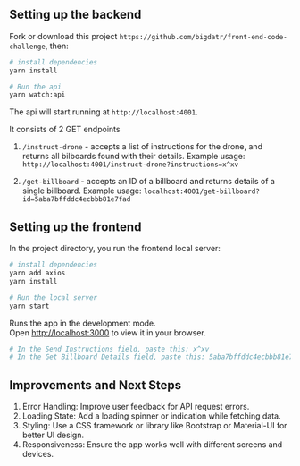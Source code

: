 ## Setting up the backend

Fork or download this project `https://github.com/bigdatr/front-end-code-challenge`, then:

```sh
# install dependencies
yarn install

# Run the api
yarn watch:api
```

The api will start running at `http://localhost:4001`.

It consists of 2 GET endpoints

1. `/instruct-drone` - accepts a list of instructions for the drone, and returns all bilboards found with their details. Example usage: `http://localhost:4001/instruct-drone?instructions=x^xv`

2. `/get-billboard` - accepts an ID of a billboard and returns details of a single billboard. Example usage: `localhost:4001/get-billboard?id=5aba7bffddc4ecbbb81e7fad`

## Setting up the frontend
In the project directory, you run the frontend local server:
```sh
# install dependencies
yarn add axios
yarn install

# Run the local server
yarn start
```

Runs the app in the development mode.\
Open [http://localhost:3000](http://localhost:3000) to view it in your browser.

```sh
# In the Send Instructions field, paste this: x^xv
# In the Get Billboard Details field, paste this: 5aba7bffddc4ecbbb81e7fad
```

## Improvements and Next Steps

1. Error Handling: Improve user feedback for API request errors.
2. Loading State: Add a loading spinner or indication while fetching data.
3. Styling: Use a CSS framework or library like Bootstrap or Material-UI for better UI design.
4. Responsiveness: Ensure the app works well with different screens and devices.
